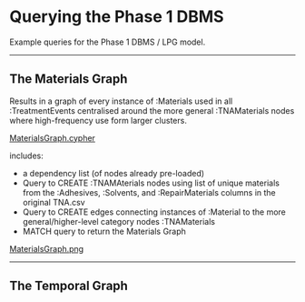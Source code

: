 # Querying the Phase 1 DBMS


Example queries for the Phase 1 DBMS / LPG model.


---

## The Materials Graph
Results in a graph of every instance of :Materials used in all :TreatmentEvents centralised around the more general :TNAMaterials nodes where high-frequency use form larger clusters.

[MaterialsGraph.cypher](./MaterialsGraph.cypher)

includes:

- a dependency list (of nodes already pre-loaded)
- Query to CREATE :TNAMAterials nodes using list of unique materials from the :Adhesives, :Solvents, and :RepairMaterials columns in the original TNA.csv
- Query to CREATE edges connecting instances of :Material to the more general/higher-level category nodes :TNAMaterials
- MATCH query to return the Materials Graph


[MaterialsGraph.png](./MaterialsGraph.png)

---

## The Temporal Graph

